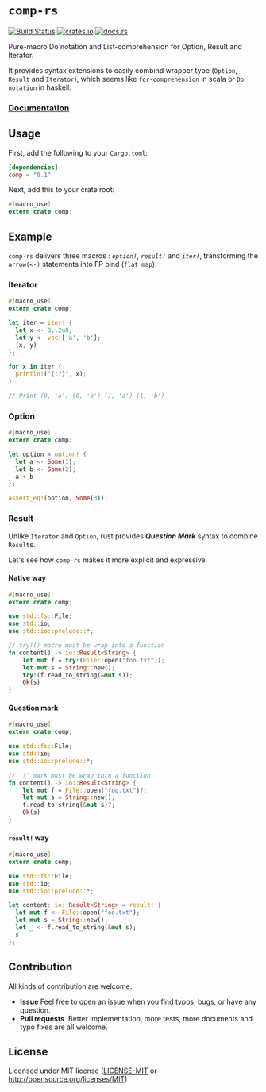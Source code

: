 # `comp-rs`

[![Build Status](https://travis-ci.org/goandylok/comp-rs.svg?branch=master)](https://travis-ci.org/goandylok/comp-rs)
[![crates.io](https://img.shields.io/crates/v/comp.svg)](https://crates.io/crates/comp)
[![docs.rs](https://docs.rs/comp/badge.svg)](https://docs.rs/comp)

Pure-macro Do notation and List-comprehension for Option, Result and Iterator.

It provides syntax extensions to easily combind wrapper type (`Option`, `Result` and `Iterator`), which seems like
`for-comprehension` in scala or `Do notation` in haskell.

### [**Documentation**](https://docs.rs/comp/)

## Usage

First, add the following to your `Cargo.toml`:

```toml
[dependencies]
comp = "0.1"
```

Next, add this to your crate root:

```rust
#[macro_use]
extern crate comp;
```

## Example

`comp-rs` delivers three macros : *`option!`*, *`result!`* and *`iter!`*,
transforming the `arrow(<-)` statements into FP bind (`flat_map`).

### Iterator

```rust
#[macro_use]
extern crate comp;

let iter = iter! {
  let x <- 0..2u8;
  let y <- vec!['a', 'b'];
  (x, y)
};

for x in iter {
  println!("{:?}", x);
}

// Print (0, 'a') (0, 'b') (1, 'a') (1, 'b')
```

### Option
```rust
#[macro_use]
extern crate comp;

let option = option! {
  let a <- Some(1);
  let b <- Some(2);
  a + b
};

assert_eq!(option, Some(3));
```

### Result

Unlike `Iterator` and `Option`, rust provides __*Question Mark*__ syntax to combine `Result`s.

Let's see how `comp-rs` makes it more explicit and expressive.

#### Native way

```rust
#[macro_use]
extern crate comp;

use std::fs::File;
use std::io;
use std::io::prelude::*;

// try!() macro must be wrap into a function
fn content() -> io::Result<String> {
    let mut f = try!(File::open("foo.txt"));
    let mut s = String::new();
    try!(f.read_to_string(&mut s));
    Ok(s)
}
```

#### Question mark

```rust
#[macro_use]
extern crate comp;

use std::fs::File;
use std::io;
use std::io::prelude::*;

// '?' mark must be wrap into a function
fn content() -> io::Result<String> {
    let mut f = File::open("foo.txt")?;
    let mut s = String::new();
    f.read_to_string(&mut s)?;
    Ok(s)
}
```

#### `result!` way

```rust
#[macro_use]
extern crate comp;

use std::fs::File;
use std::io;
use std::io::prelude::*;

let content: io::Result<String> = result! {
  let mut f <- File::open("foo.txt");
  let mut s = String::new();
  let _ <- f.read_to_string(&mut s);
  s
};
```

## Contribution

All kinds of contribution are welcome.

- **Issue** Feel free to open an issue when you find typos, bugs, or have any question.
- **Pull requests**. Better implementation, more tests, more documents and typo fixes are all welcome.

## License

Licensed under MIT license ([LICENSE-MIT](LICENSE-MIT) or http://opensource.org/licenses/MIT)
